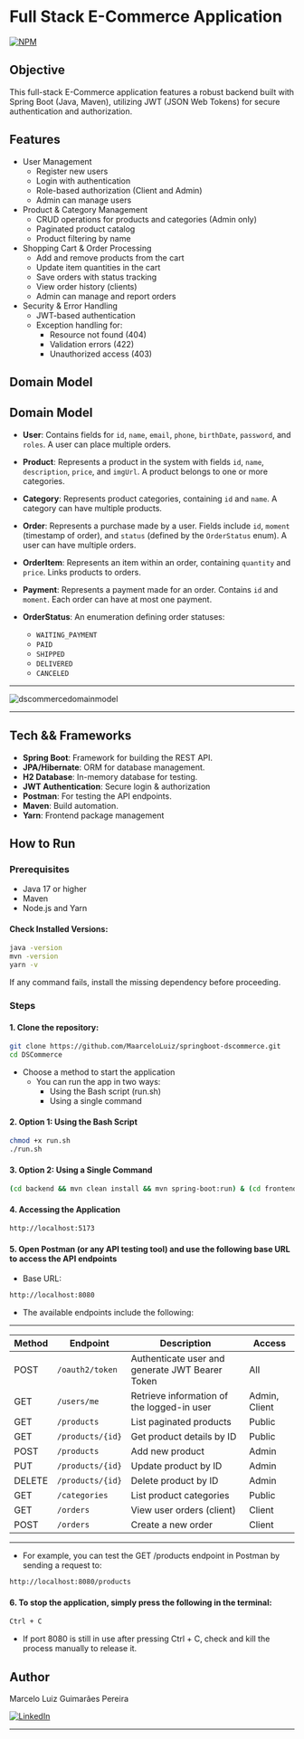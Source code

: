 # Full Stack E-Commerce Application
[![NPM](https://img.shields.io/npm/l/react)](https://github.com/MaarceloLuiz/springboot-dscommerce/blob/main/LICENSE) 

## Objective
This full-stack E-Commerce application features a robust backend built with Spring Boot (Java, Maven), utilizing JWT (JSON Web Tokens) for secure authentication and authorization.

## Features
- User Management
  - Register new users
  - Login with authentication
  - Role-based authorization (Client and Admin)
  - Admin can manage users
- Product & Category Management
  - CRUD operations for products and categories (Admin only)
  - Paginated product catalog
  - Product filtering by name
- Shopping Cart & Order Processing
  - Add and remove products from the cart
  - Update item quantities in the cart
  - Save orders with status tracking
  - View order history (clients)
  - Admin can manage and report orders
- Security & Error Handling
  - JWT-based authentication
  - Exception handling for:
    - Resource not found (404)
    - Validation errors (422)
    - Unauthorized access (403)

## Domain Model
## **Domain Model**
- **User**: Contains fields for `id`, `name`, `email`, `phone`, `birthDate`, `password`, and `roles`. A user can place multiple orders.

- **Product**: Represents a product in the system with fields `id`, `name`, `description`, `price`, and `imgUrl`. A product belongs to one or more categories.

- **Category**: Represents product categories, containing `id` and `name`. A category can have multiple products.

- **Order**: Represents a purchase made by a user. Fields include `id`, `moment` (timestamp of order), and `status` (defined by the `OrderStatus` enum). A user can have multiple orders.

- **OrderItem**: Represents an item within an order, containing `quantity` and `price`. Links products to orders.

- **Payment**: Represents a payment made for an order. Contains `id` and `moment`. Each order can have at most one payment.

- **OrderStatus**: An enumeration defining order statuses:
  - `WAITING_PAYMENT`
  - `PAID`
  - `SHIPPED`
  - `DELIVERED`
  - `CANCELED`

---

![dscommercedomainmodel](https://github.com/user-attachments/assets/4830f360-92c8-4269-b550-775a81781c7c)

---

## Tech && Frameworks
- **Spring Boot**: Framework for building the REST API.
- **JPA/Hibernate**: ORM for database management.
- **H2 Database**: In-memory database for testing.
- **JWT Authentication**: Secure login & authorization
- **Postman**: For testing the API endpoints.
- **Maven**: Build automation.
- **Yarn**: Frontend package management

## How to Run
### Prerequisites
- Java 17 or higher
- Maven
- Node.js and Yarn

#### Check Installed Versions:
```bash
java -version
mvn -version
yarn -v
```
If any command fails, install the missing dependency before proceeding.

### Steps
#### 1. Clone the repository:
```bash
git clone https://github.com/MaarceloLuiz/springboot-dscommerce.git
cd DSCommerce
```
- Choose a method to start the application
  - You can run the app in two ways:
    - Using the Bash script (run.sh)
    - Using a single command

#### 2. Option 1: Using the Bash Script
```bash
chmod +x run.sh
./run.sh
```

#### 3. Option 2: Using a Single Command
```bash
(cd backend && mvn clean install && mvn spring-boot:run) & (cd frontend && yarn install && yarn dev)
```

#### 4. Accessing the Application
```bash
http://localhost:5173
```

#### 5. Open Postman (or any API testing tool) and use the following base URL to access the API endpoints

- Base URL:
```bash
http://localhost:8080
```

- The available endpoints include the following:

---

| Method | Endpoint               | Description                          | Access  |
|--------|------------------------|--------------------------------------|---------|
| POST   | `/oauth2/token`        | Authenticate user and generate JWT Bearer Token | All  |
| GET    | `/users/me`            | Retrieve information of the logged-in user | Admin, Client  |
| GET    | `/products`            | List paginated products              | Public  |
| GET    | `/products/{id}`       | Get product details by ID            | Public  |
| POST   | `/products`            | Add new product                      | Admin   |
| PUT    | `/products/{id}`       | Update product by ID                 | Admin   |
| DELETE | `/products/{id}`       | Delete product by ID                 | Admin   |
| GET    | `/categories`          | List product categories              | Public  |
| GET    | `/orders`              | View user orders (client)            | Client  |
| POST   | `/orders`              | Create a new order                   | Client  |

---

- For example, you can test the GET /products endpoint in Postman by sending a request to:
```bash
http://localhost:8080/products
```

#### 6. To stop the application, simply press the following in the terminal:
```bash
Ctrl + C
```

- If port 8080 is still in use after pressing Ctrl + C, check and kill the process manually to release it.

## Author
Marcelo Luiz Guimarães Pereira

<a href="https://www.linkedin.com/in/marcelo-luiz-guimar%C3%A3es-pereira-613933269/"><img src="https://img.shields.io/badge/linkedin%20-%230077B5.svg?&style=for-the-badge&logo=linkedin&logoColor=white" alt="LinkedIn"/></a>

---
